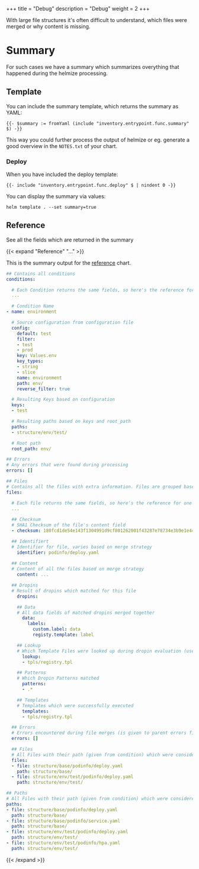 +++
title = "Debug"
description = "Debug"
weight = 2
+++

With large file structures it's often difficult to understand, which files were merged or why content is missing.


# Summary

For such cases we have a summary which summarizes overything that happened during the helmize processing.

## Template

You can include the summary template, which returns the summary as YAML:

```
{{- $summary := fromYaml (include "inventory.entrypoint.func.summary" $) -}}
```

This way you could further process the output of helmize or eg. generate a good overview in the `NOTES.txt` of your chart.

### Deploy

When you have included the deploy template:

```
{{- include "inventory.entrypoint.func.deploy" $ | nindent 0 -}}
``` 

You can display the summary via values:

```Shell
helm template . --set summary=true
```

## Reference 

See all the fields which are returned in the summary

{{< expand "Reference" "..." >}}

This is the summary output for the [reference]() chart.

```YAML
## Contains all conditions
conditions:

  # Each Condition returns the same fields, so here's the reference for one
  ...

  # Condition Name
- name: environment

  # Source configuration from configuration file
  config:
    default: test
    filter:
    - test
    - prod
    key: Values.env
    key_types:
    - string
    - slice
    name: environment
    path: env/
    reverse_filter: true

  # Resulting Keys based on configuration  
  keys:
  - test

  # Resulting paths based on keys and root_path
  paths:
  - structure/env/test/

  # Root path 
  root_path: env/

## Errors
# Any errors that were found during processing
errors: []

## Files
# Contains all the files with extra information. Files are grouped based on the merge_strategy
files:

  # Each file returns the same fields, so here's the reference for one
  ...
 
  ## Checksum
  # SHA1 Checksum of the file's content field
  - checksum: 180fcd1de54e143f1304991d9cf801262001f43287e78734e3b9e1e44dd694a0

  ## Identifiert
  # Identifier for file, varies based on merge strategy
    identifier: podinfo/deploy.yaml
 
  ## Content
  # Content of all the files based on merge strategy 
    content: ...

  ## Dropins
  # Result of dropins which matched for this file
    dropins:

    ## Data
    # All data fields of matched dropins merged together 
      data:
        labels:
          custom.label: data
          registy.template: label

    ## Lookup
    # Which Template Files were looked up during dropin evaluation (useful when u are not explicit with your template paths)
      lookup:
      - tpls/registry.tpl

    ## Patterns
    # Which Dropin Patterns matched   
      patterns:
      - .*

    ## Templates
    # Templates which were successfully executed   
      templates:
      - tpls/registry.tpl

  ## Errors
  # Errors encountered during file merges (is given to parent errors field as well)
  errors: []

  ## Files
  # All Files with their path (given from condition) which were considered
  files:
  - file: structure/base/podinfo/deploy.yaml
    path: structure/base/
  - file: structure/env/test/podinfo/deploy.yaml
    path: structure/env/test/

## Paths
# All Files with their path (given from condition) which were considered for all files
paths:
- file: structure/base/podinfo/deploy.yaml
  path: structure/base/
- file: structure/base/podinfo/service.yaml
  path: structure/base/
- file: structure/env/test/podinfo/deploy.yaml
  path: structure/env/test/
- file: structure/env/test/podinfo/hpa.yaml
  path: structure/env/test/
```


{{< /expand >}}